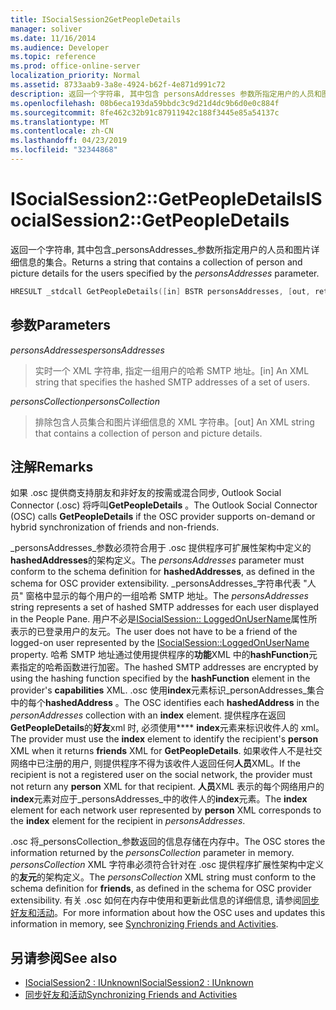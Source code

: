 ```yaml
---
title: ISocialSession2GetPeopleDetails
manager: soliver
ms.date: 11/16/2014
ms.audience: Developer
ms.topic: reference
ms.prod: office-online-server
localization_priority: Normal
ms.assetid: 8733aab9-3a8e-4924-b62f-4e871d991c72
description: 返回一个字符串, 其中包含 personsAddresses 参数所指定用户的人员和图片详细信息的集合。
ms.openlocfilehash: 08b6eca193da59bbdc3c9d21d4dc9b6d0e0c884f
ms.sourcegitcommit: 8fe462c32b91c87911942c188f3445e85a54137c
ms.translationtype: MT
ms.contentlocale: zh-CN
ms.lasthandoff: 04/23/2019
ms.locfileid: "32344868"
---
```

# <a name="isocialsession2getpeopledetails"></a><span data-ttu-id="b0a34-103">ISocialSession2::GetPeopleDetails</span><span class="sxs-lookup"><span data-stu-id="b0a34-103">ISocialSession2::GetPeopleDetails</span></span>

<span data-ttu-id="b0a34-104">返回一个字符串, 其中包含_personsAddresses_参数所指定用户的人员和图片详细信息的集合。</span><span class="sxs-lookup"><span data-stu-id="b0a34-104">Returns a string that contains a collection of person and picture details for the users specified by the  _personsAddresses_ parameter.</span></span> 
  
```cpp
HRESULT _stdcall GetPeopleDetails([in] BSTR personsAddresses, [out, retval] BSTR* personsCollection);
```

## <a name="parameters"></a><span data-ttu-id="b0a34-105">参数</span><span class="sxs-lookup"><span data-stu-id="b0a34-105">Parameters</span></span>

<span data-ttu-id="b0a34-106">_personsAddresses_</span><span class="sxs-lookup"><span data-stu-id="b0a34-106">_personsAddresses_</span></span>
  
> <span data-ttu-id="b0a34-107">实时一个 XML 字符串, 指定一组用户的哈希 SMTP 地址。</span><span class="sxs-lookup"><span data-stu-id="b0a34-107">[in] An XML string that specifies the hashed SMTP addresses of a set of users.</span></span>
    
<span data-ttu-id="b0a34-108">_personsCollection_</span><span class="sxs-lookup"><span data-stu-id="b0a34-108">_personsCollection_</span></span>
  
> <span data-ttu-id="b0a34-109">排除包含人员集合和图片详细信息的 XML 字符串。</span><span class="sxs-lookup"><span data-stu-id="b0a34-109">[out] An XML string that contains a collection of person and picture details.</span></span>
    
## <a name="remarks"></a><span data-ttu-id="b0a34-110">注解</span><span class="sxs-lookup"><span data-stu-id="b0a34-110">Remarks</span></span>

<span data-ttu-id="b0a34-111">如果 .osc 提供商支持朋友和非好友的按需或混合同步, Outlook Social Connector (.osc) 将呼叫**GetPeopleDetails** 。</span><span class="sxs-lookup"><span data-stu-id="b0a34-111">The Outlook Social Connector (OSC) calls **GetPeopleDetails** if the OSC provider supports on-demand or hybrid synchronization of friends and non-friends.</span></span> 
  
<span data-ttu-id="b0a34-112">_personsAddresses_参数必须符合用于 .osc 提供程序可扩展性架构中定义的**hashedAddresses**的架构定义。</span><span class="sxs-lookup"><span data-stu-id="b0a34-112">The  _personsAddresses_ parameter must conform to the schema definition for **hashedAddresses**, as defined in the schema for OSC provider extensibility.</span></span> <span data-ttu-id="b0a34-113">_personsAddresses_字符串代表 "人员" 窗格中显示的每个用户的一组哈希 SMTP 地址。</span><span class="sxs-lookup"><span data-stu-id="b0a34-113">The  _personsAddresses_ string represents a set of hashed SMTP addresses for each user displayed in the People Pane.</span></span> <span data-ttu-id="b0a34-114">用户不必是[ISocialSession:: LoggedOnUserName](isocialsession-loggedonusername.md)属性所表示的已登录用户的友元。</span><span class="sxs-lookup"><span data-stu-id="b0a34-114">The user does not have to be a friend of the logged-on user represented by the [ISocialSession::LoggedOnUserName](isocialsession-loggedonusername.md) property.</span></span> <span data-ttu-id="b0a34-115">哈希 SMTP 地址通过使用提供程序的**功能**XML 中的**hashFunction**元素指定的哈希函数进行加密。</span><span class="sxs-lookup"><span data-stu-id="b0a34-115">The hashed SMTP addresses are encrypted by using the hashing function specified by the **hashFunction** element in the provider's **capabilities** XML.</span></span> <span data-ttu-id="b0a34-116">.osc 使用**index**元素标识_personAddresses_集合中的每个**hashedAddress** 。</span><span class="sxs-lookup"><span data-stu-id="b0a34-116">The OSC identifies each **hashedAddress** in the  _personAddresses_ collection with an **index** element.</span></span> <span data-ttu-id="b0a34-117">提供程序在返回**GetPeopleDetails**的**好友**xml 时, 必须使用\*\*\*\* **index**元素来标识收件人的 xml。</span><span class="sxs-lookup"><span data-stu-id="b0a34-117">The provider must use the **index** element to identify the recipient's **person** XML when it returns **friends** XML for **GetPeopleDetails**.</span></span> <span data-ttu-id="b0a34-118">如果收件人不是社交网络中已注册的用户, 则提供程序不得为该收件人返回任何**人员**XML。</span><span class="sxs-lookup"><span data-stu-id="b0a34-118">If the recipient is not a registered user on the social network, the provider must not return any **person** XML for that recipient.</span></span> <span data-ttu-id="b0a34-119">**人员**XML 表示的每个网络用户的**index**元素对应于_personsAddresses_中的收件人的**index**元素。</span><span class="sxs-lookup"><span data-stu-id="b0a34-119">The **index** element for each network user represented by **person** XML corresponds to the **index** element for the recipient in  _personsAddresses_.</span></span>
  
<span data-ttu-id="b0a34-120">.osc 将_personsCollection_参数返回的信息存储在内存中。</span><span class="sxs-lookup"><span data-stu-id="b0a34-120">The OSC stores the information returned by the  _personsCollection_ parameter in memory.</span></span> <span data-ttu-id="b0a34-121">_personsCollection_ XML 字符串必须符合针对在 .osc 提供程序扩展性架构中定义的**友元**的架构定义。</span><span class="sxs-lookup"><span data-stu-id="b0a34-121">The  _personsCollection_ XML string must conform to the schema definition for **friends**, as defined in the schema for OSC provider extensibility.</span></span> <span data-ttu-id="b0a34-122">有关 .osc 如何在内存中使用和更新此信息的详细信息, 请参阅[同步好友和活动](synchronizing-friends-and-activities.md)。</span><span class="sxs-lookup"><span data-stu-id="b0a34-122">For more information about how the OSC uses and updates this information in memory, see [Synchronizing Friends and Activities](synchronizing-friends-and-activities.md).</span></span>
  
## <a name="see-also"></a><span data-ttu-id="b0a34-123">另请参阅</span><span class="sxs-lookup"><span data-stu-id="b0a34-123">See also</span></span>

- [<span data-ttu-id="b0a34-124">ISocialSession2 : IUnknown</span><span class="sxs-lookup"><span data-stu-id="b0a34-124">ISocialSession2 : IUnknown</span></span>](isocialsession2iunknown.md)
- [<span data-ttu-id="b0a34-125">同步好友和活动</span><span class="sxs-lookup"><span data-stu-id="b0a34-125">Synchronizing Friends and Activities</span></span>](synchronizing-friends-and-activities.md)

